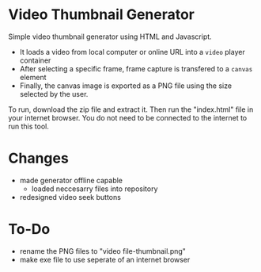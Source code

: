 # Video Thumbnail Generator

Simple video thumbnail generator using HTML and Javascript.
* It loads a video from local computer or online URL into a `video` player container
* After selecting a specific frame, frame capture is transfered to a `canvas` element
* Finally, the canvas image is exported as a PNG file using the size selected by the user.

To run, download the zip file and extract it. Then run the "index.html" file in your internet browser.
You do not need to be connected to the internet to run this tool.

# Changes
* made generator offline capable
  * loaded neccesarry files into repository
* redesigned video seek buttons

# To-Do
* rename the PNG files to "video file-thumbnail.png"
* make exe file to use seperate of an internet browser
